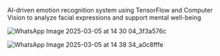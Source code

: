 AI-driven emotion recognition system using TensorFlow and Computer Vision to analyze facial expressions and support mental well-being


![WhatsApp Image 2025-03-05 at 14 30 04_3f3a576c](https://github.com/user-attachments/assets/6dcf1bcd-f846-4f62-9dea-6ce766268522)




![WhatsApp Image 2025-03-05 at 14 38 34_a0c8fffe](https://github.com/user-attachments/assets/4e90c721-ab0c-4edd-bd61-0a06cd6099ad)
